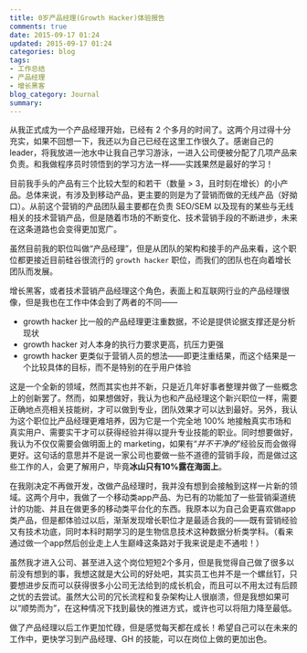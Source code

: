 ```yaml
---
title: 0岁产品经理(Growth Hacker)体验报告
comments: true
date: 2015-09-17 01:24
updated: 2015-09-17 01:24
categories: blog
tags:
- 工作总结
- 产品经理
- 增长黑客
blog_category: Journal
summary:
---
```


从我正式成为一个产品经理开始，已经有 2 个多月的时间了。这两个月过得十分充实，如果不回想一下，我还以为自己已经在这里工作很久了。感谢自己的 leader，将我放进一池水中让我自己学习游泳，一进入公司便被分配了几项产品来负责。和我做程序员时领悟到的学习方法一样——实践果然是最好的学习！

目前我手头的产品有三个比较大型的和若干（数量 > 3，且时刻在增长）的小产品。总体来说，有涉及到移动产品，更主要的则是为了营销而做的无线产品（好拗口）。从前这个营销的产品团队最主要都在负责 SEO/SEM 以及现有的某些与无线相关的技术营销产品，但是随着市场的不断变化、技术营销手段的不断进步，未来在这条道路也会变得更加宽广。

虽然目前我的职位叫做“产品经理”，但是从团队的架构和接手的产品来看，这个职位都更接近目前硅谷很流行的 `growth hacker` 职位，而我们的团队也在向着增长团队而发展。

增长黑客，或者技术营销产品经理这个角色，表面上和互联网行业的产品经理很像，但是我也在工作中体会到了两者的不同——

* growth hacker 比一般的产品经理更注重数据，不论是提供论据支撑还是分析现状
* growth hacker 对人本身的执行力要求更高，抗压力更强
* growth hacker 更类似于营销人员的想法——即更注重结果，而这个结果是一个比较具体的目标，而不是特别的在乎用户体验

这是一个全新的领域，然而其实也并不新，只是近几年好事者整理并做了一些概念上的创新罢了。然而，如果想做好，我认为也和产品经理这个新兴职位一样，需要正确地点亮相关技能树，才可以做到专业，团队效果才可以达到最好。另外，我认为这个职位比产品经理更难培养，因为它是一个完全地 100% 地接触真实市场和真实用户、需要实干才可以获得经验并得以提升专业技能的职业。同时想要做好，我认为不仅仅需要会做明面上的 marketing，如果有“*并不干净的*”经验反而会做得更好。这句话的意思并不是说一家公司也要做一些不道德的营销手段，而是做过这些工作的人，会更了解用户，毕竟**冰山只有10%露在海面上**。

在我刚决定不再做开发，改做产品经理时，我并没有想到会接触到这样一片新的领域。这两个月中，我做了一个移动类app产品、为已有的功能加了一些营销渠道统计的功能、并且在做更多的移动类平台化的东西。我原本以为自己会更喜欢做app类产品，但是都体验过以后，渐渐发现增长职位才是最适合我的——既有营销经验又有技术功底，同时本科时期学习的是生物信息技术这种数据分析类学科。（看来通过做一个app然后创业走上人生巅峰这条路对于我来说是走不通啦！）

虽然我才进入公司、甚至进入这个岗位短短2个多月，但是我觉得自己做了很多以前没有想到的事，我想这就是大公司的好处吧，其实员工也并不是一个螺丝钉，只要想进步反而可以获得很多小公司无法给到的成长机会，而且可以不用太过有后顾之忧的去尝试。虽然大公司的冗长流程和复杂架构让人很崩溃，但是我想如果可以“顺势而为”，在这种情况下找到最快的推进方式，或许也可以将阻力降至最低。

做了产品经理以后工作更加忙碌，但是感觉每天都在成长！希望自己可以在未来的工作中，更快学习到产品经理、GH 的技能，可以在岗位上做的更加出色。
